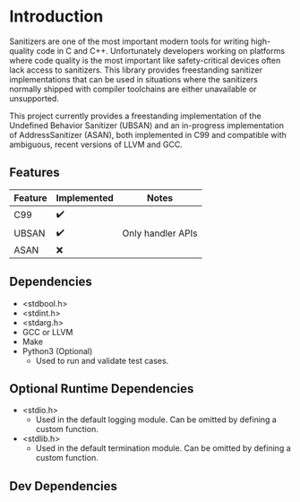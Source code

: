 # Introduction

Sanitizers are one of the most important modern tools for writing high-quality code in C and C++. Unfortunately developers working on platforms where code quality is the most important like safety-critical devices often lack access to sanitizers. This library provides freestanding sanitizer implementations that can be used in situations where the sanitizers normally shipped with compiler toolchains are either unavailable or unsupported.

This project currently provides a freestanding implementation of the Undefined Behavior Sanitizer (UBSAN) and an in-progress implementation of AddressSanitizer (ASAN), both implemented in C99 and compatible with ambiguous, recent versions of LLVM and GCC.

## Features
| Feature             | Implemented        | Notes |
|---------------------|--------------------|-------|
| C99                 | :heavy_check_mark: |       |
| UBSAN               | :heavy_check_mark: | Only handler APIs |
| ASAN                | :x:                |       |


## Dependencies
* <stdbool.h>
* <stdint.h>
* <stdarg.h>
* GCC or LLVM
* Make
* Python3 (Optional)
  * Used to run and validate test cases.

## Optional Runtime Dependencies
* <stdio.h>
  * Used in the default logging module. Can be omitted by defining a custom function.
* <stdlib.h>
  * Used in the default termination module. Can be omitted by defining a custom function.

## Dev Dependencies